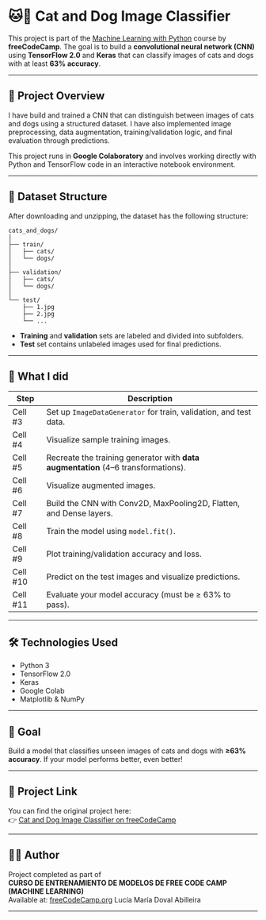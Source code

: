 # 🐱🐶 Cat and Dog Image Classifier

This project is part of the [Machine Learning with Python](https://www.freecodecamp.org/learn/machine-learning-with-python/) course by **freeCodeCamp**. The goal is to build a **convolutional neural network (CNN)** using **TensorFlow 2.0** and **Keras** that can classify images of cats and dogs with at least **63% accuracy**.

---

## 📌 Project Overview

I have build and trained a CNN that can distinguish between images of cats and dogs using a structured dataset. I have also implemented image preprocessing, data augmentation, training/validation logic, and final evaluation through predictions.

This project runs in **Google Colaboratory** and involves working directly with Python and TensorFlow code in an interactive notebook environment.

---

## 📁 Dataset Structure

After downloading and unzipping, the dataset has the following structure:

```
cats_and_dogs/
│
├── train/
│   ├── cats/
│   └── dogs/
│
├── validation/
│   ├── cats/
│   └── dogs/
│
└── test/
    ├── 1.jpg
    ├── 2.jpg
    └── ...
```

- **Training** and **validation** sets are labeled and divided into subfolders.
- **Test** set contains unlabeled images used for final predictions.

---

## 🧠 What I did

| Step | Description |
|------|-------------|
| Cell #3 | Set up `ImageDataGenerator` for train, validation, and test data. |
| Cell #4 | Visualize sample training images. |
| Cell #5 | Recreate the training generator with **data augmentation** (4–6 transformations). |
| Cell #6 | Visualize augmented images. |
| Cell #7 | Build the CNN with Conv2D, MaxPooling2D, Flatten, and Dense layers. |
| Cell #8 | Train the model using `model.fit()`. |
| Cell #9 | Plot training/validation accuracy and loss. |
| Cell #10 | Predict on the test images and visualize predictions. |
| Cell #11 | Evaluate your model accuracy (must be ≥ 63% to pass). |

---

## 🛠 Technologies Used

- Python 3
- TensorFlow 2.0
- Keras
- Google Colab
- Matplotlib & NumPy

---

## 🎯 Goal

Build a model that classifies unseen images of cats and dogs with **≥63% accuracy**. If your model performs better, even better!

---

## 🔗 Project Link

You can find the original project here:  
👉 [Cat and Dog Image Classifier on freeCodeCamp](https://www.freecodecamp.org/learn/machine-learning-with-python/machine-learning-with-python-projects/cat-and-dog-image-classifier)

---

## 🧑‍💻 Author

Project completed as part of  
**CURSO DE ENTRENAMIENTO DE MODELOS DE FREE CODE CAMP (MACHINE LEARNING)**  
Available at: [freeCodeCamp.org](https://www.freecodecamp.org/learn/machine-learning-with-python/)
Lucía María Doval Abilleira

---
